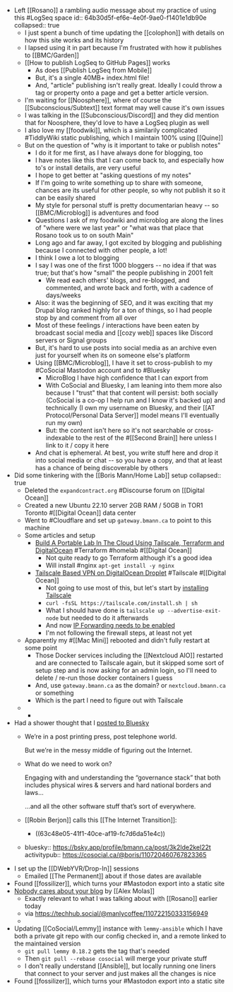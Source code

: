 - Left [[Rosano]] a rambling audio message about my practice of using this #LogSeq space
  id:: 64b30d5f-ef6e-4e0f-9ae0-f1401e1db90e
  collapsed:: true
	- I just spent a bunch of time updating the [[colophon]] with details on how this site works and its history
	- I lapsed using it in part because I'm frustrated with how it publishes to [[BMC/Garden]]
	- [[How to publish LogSeq to GitHub Pages]] works
		- As does [[Publish LogSeq from Mobile]]
		- But, it's a single 40MB+ index.html file!
		- And, "article" publishing isn't really great. Ideally I could throw a tag or property onto a page and get a better article version.
	- I'm waiting for [[Noosphere]], where of course the [[Subconscious/Subtext]] text format may well cause it's own issues
	- I was talking in the [[Subconscious/Discord]] and they did mention that for Noosphere, they'd love to have a LogSeq plugin as well
	- I also love my [[foodwiki]], which is a similarily complicated #TiddlyWiki static publishing, which I maintain 100% using [[Quine]]
	- But on the question of "why is it important to take or publish notes"
		- I do it for me first, as I have always done for blogging, too
		- I have notes like this that I can come back to, and especially how to's or install details, are very useful
		- I hope to get better at "asking questions of my notes"
		- If I'm going to write something up to share with someone, chances are its useful for other people, so why not publish it so it can be easily shared
		- My style for personal stuff is pretty documentarian heavy -- so [[BMC/Microblog]] is adventures and food
		- Questions I ask of my foodwiki and microblog are along the lines of "where were we last year" or "what was that place that Rosano took us to on south Main"
		- Long ago and far away, I got excited by blogging and publishing because I connected with other people, a lot!
		- I think I owe a lot to blogging
		- I say I was one of the first 1000 bloggers -- no idea if that was true; but that's how "small" the people publishing in 2001 felt
			- We read each others' blogs, and re-blogged, and commented, and wrote back and forth, with a cadence of days/weeks
		- Also: it was the beginning of SEO, and it was exciting that my Drupal blog ranked highly for a ton of things, so I had people stop by and comment from all over
		- Most of these feelings / interactions have been eaten by broadcast social media and [[cozy web]] spaces like Discord servers or Signal groups
		- But, it's hard to use posts into social media as an archive even just for yourself when its on someone else's platform
		- Using [[BMC/Microblog]], I have it set to cross-publish to my #CoSocial Mastodon account and to #Bluesky
			- MicroBlog I have high confidence that I can export from
			- With CoSocial and Bluesky, I am leaning into them more also because I "trust" that that content will persist: both socially (CoSocial is a co-op I help run and I know it's backed up) and technically (I own my username on Bluesky, and their [[AT Protocol/Personal Data Server]] model means I'll eventually run my own)
			- But: the content isn't here so it's not searchable or cross-indexable to the rest of the #[[Second Brain]] here unless I link to it / copy it here
		- And chat is ephemeral. At best, you write stuff here and drop it into social media or chat -- so you have a copy, and that at least has a chance of being discoverable by others
- Did some tinkering with the [[Boris Mann/Home Lab]] setup
  collapsed:: true
	- Deleted the `expandcontract.org` #Discourse forum on [[Digital Ocean]]
	- Created a new Ubuntu 22.10 server 2GB RAM / 50GB in TOR1 Toronto #[[Digital Ocean]] data center
	- Went to #Cloudflare and set up `gateway.bmann.ca` to point to this machine
	- Some articles and setup
		- [Build A Portable Lab In The Cloud Using Tailscale, Terraform and DigitalOcean](https://rossedman.io/blog/computers/scale-homelab-with-tailscale/) #Terraform #homelab #[[Digital Ocean]]
			- Not quite ready to go Terraform although it's a good idea
			- Will install #nginx `apt-get install -y nginx`
		- [Tailscale Based VPN on DigitalOcean Droplet](https://sergeykibish.com/blog/tailscale-based-vpn-on-digitalocean-droplet/) #Tailscale #[[Digital Ocean]]
			- Not going to use most of this, but let's start by [installing Tailscale](https://tailscale.com/download/linux/)
			- `curl -fsSL https://tailscale.com/install.sh | sh`
			- What I should have done is `tailscale up --advertise-exit-node` but needed to do it afterwards
			- And now [IP Forwarding needs to be enabled](https://tailscale.com/kb/1019/subnets/?tab=linux#enable-ip-forwarding)
			- I'm not following the firewall steps, at least not yet
	- Apparently my #[[Mac Mini]] rebooted and didn't fully restart at some point
		- Those Docker services including the [[Nextcloud AIO]] restarted and are connected to Tailscale again, but it skipped some sort of setup step and is now asking for an admin login, so I'll need to delete / re-run those docker containers I guess
		- And, use `gateway.bmann.ca` as the domain? or `nextcloud.bmann.ca` or something
		- Which is the part I need to figure out with Tailscale
	-
		-
- Had a shower thought that I [posted to Bluesky](https://bsky.app/profile/bmann.ca/post/3k2lde2kel22t)
	- We’re in a post printing press, post telephone world.
	  
	  But we’re in the messy middle of figuring out the Internet.
	- What do we need to work on?
	  
	  Engaging with and understanding the “governance stack” that both includes physical wires & servers and hard national borders and laws…
	  
	  …and all the other software stuff that’s sort of everywhere.
	- [[Robin Berjon]] calls this [[The Internet Transition]]:
		- ((63c48e05-41f1-40ce-af19-fc7d6da51e4c))
	- bluesky:: https://bsky.app/profile/bmann.ca/post/3k2lde2kel22t
	  activitypub:: https://cosocial.ca/@boris/110720460767823365
- I set up the [[DWebYVR/Drop-In]] sessions
	- Emailed [[The Permanent]] about if those dates are available
- Found [[fossilizer]], which turns your #Mastodon export into a static site
- [Nobody cares about your blog](https://www.alexmolas.com/2023/07/15/nobody-cares-about-your-blog.html) by [[Alex Molas]]
	- Exactly relevant to what I was talking about with [[Rosano]] earlier today
	- via https://techhub.social/@manlycoffee/110722150333156949
	-
- Updating [[CoSocial/Lemmy]] instance with `lemmy-ansible` which I have both a private git repo with our config checked in, and a remote linked to the maintained version
	- `git pull lemmy 0.18.2` gets the tag that's needed
	- Then `git pull --rebase cosocial` will merge your private stuff
	- I don't really understand [[Ansible]], but locally running one liners that connect to your server and just makes all the changes is nice
- Found [[fossilizer]], which turns your #Mastodon export into a static site
